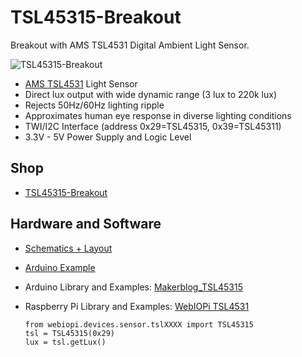 # TSL45315-Breakout
Breakout with AMS TSL4531 Digital Ambient Light Sensor.

![TSL45315-Breakout](https://github.com/watterott/TSL45315-Breakout/raw/master/hardware/TSL45315-Breakout_v11.jpg)

* [AMS TSL4531](http://ams.com/eng/Products/Light-Sensors/Ambient-Light-Sensors/TSL45313) Light Sensor
* Direct lux output with wide dynamic range (3 lux to 220k lux)
* Rejects 50Hz/60Hz lighting ripple
* Approximates human eye response in diverse lighting conditions
* TWI/I2C Interface (address 0x29=TSL45315, 0x39=TSL45311)
* 3.3V - 5V Power Supply and Logic Level


## Shop
* [TSL45315-Breakout](http://www.watterott.com/en/TSL45315-Breakout)


## Hardware and Software
* [Schematics + Layout](https://github.com/watterott/TSL45315-Breakout/tree/master/hardware)
* [Arduino Example](https://github.com/watterott/TSL45315-Breakout/tree/master/software)

* Arduino Library and Examples: [Makerblog_TSL45315](https://github.com/adidax/Makerblog_TSL45315)

* Raspberry Pi Library and Examples: [WebIOPi TSL4531](http://webiopi.trouch.com)
    ```
    from webiopi.devices.sensor.tslXXXX import TSL45315
    tsl = TSL45315(0x29)
    lux = tsl.getLux()
    ```
